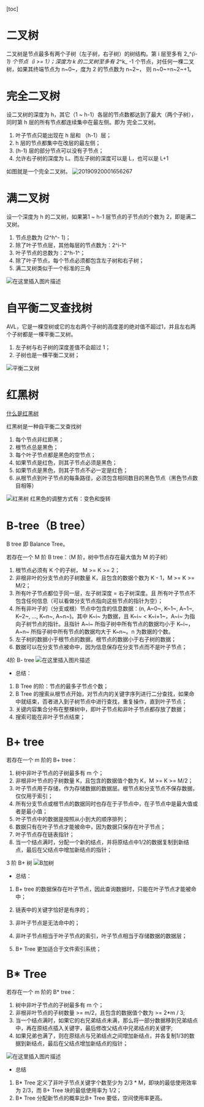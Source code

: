 [toc]

# 二叉树
二叉树是节点最多有两个子树（左子树，右子树）的树结构。第 i 层至多有 2_^_(i-1) 个节点（i >= 1）；深度为 k 的二叉树至多有 2_^k_ -1 个节点，对任何一棵二叉树，如果其终端节点为 n~0~，度为 2 的节点数为 n~2~， 则 n~0~=n~2~+1。

 



# 完全二叉树

设二叉树的深度为 h，其它（1 ~ h-1）各层的节点数都达到了最大（两个子树），同时第 h 层的所有节点都连续集中在最左侧。即为 完全二叉树。

1. 叶子节点只能出现在 h 层和 （h-1）层；
2. h 层的节点都集中在改层的最左侧；
3. (h-1) 层的部分节点可以没有子节点；
4. 允许右子树的深度为 L。而左子树的深度可以是 L，也可以是 L+1

如图就是一个完全二叉树。
![20190920001656267](pictures/完全二叉树.png)



# 满二叉树

设一个深度为 h 的二叉树，如果第1 ~ h-1 层节点的子节点的个数为 2，即是满二叉树。

1. 节点总数为 (2^h^- 1)；
2. 除了叶子节点层，其他每层的节点数为：2^i-1^
3. 叶子节点的总数为：2^h-1^；
4. 除了叶子节点，每个节点必须都包含左子树和右子树；
5. 满二叉树类似于一个标准的三角

![在这里插入图片描述](pictures/满二叉树.png)

#  自平衡二叉查找树

AVL，它是一棵空树或它的左右两个子树的高度差的绝对值不超过1，并且左右两个子树都是一棵平衡二叉树。

1. 左子树与右子树的深度差值不会超过 1；
2. 子树也是一棵平衡二叉树；



![平衡二叉树](pictures/平衡二叉树.png)

# 红黑树

[什么是红黑树](https://juejin.im/post/5a27c6946fb9a04509096248#comment)


红黑树是一种自平衡二叉查找树

1. 每个节点非红即黑；
2. 根节点总是黑色；
3. 每个叶子节点都是黑色的空节点；
4. 如果节点是红色，则其子节点必须是黑色；
5. 如果节点是黑色，则其子节点不必一定是红色；
6. 从根节点到叶子节点的每条路径，必须包含相同数目的黑色节点（黑色节点数目相等）

![红黑树](pictures/红黑树.png)
红黑色的调整方式有：变色和旋转



# B-tree（B tree）

B tree 即 Balance Tree。

若存在一个 M 阶 B tree：（M 阶，树中节点存在最大值为 M 的子树）

1. 根节点必须有 K 个的子树， M >= K >= 2； 
2. 非根非叶的分支节点的子树数量 K，且包含的数据个数为 K - 1，M >= K >= M/2；
3. 所有叶子节点都位于同一层，左子树深度 = 右子树深度。且 所有叶子节点不包含任何信息（可以看做分支节点指向这些节点的指针为空）；
4. 所有非叶子的（分支或根）节点中包含的信息数据：(n, A~0~, K~1~, A~1~, K~2~, ..., K~n~, A~n~)。其中 K~i~ 为数据，且 K~i~ < K~i+1~，A~i~ 为指向子树节点的指针。且指针 A~i~ 所指子树中所有节点的数据均小于 K~i~，A~n~ 所指子树中所有节点的数据均大于 K~n~。n 为数据的个数。
5. 左子树的数据小于根节点的数据，根节点的数据小于右子树的数据；
6. 数据可以在分支节点被命中，因为信息保存在分支节点而不是叶子节点；

 4阶 B- tree
 ![在这里插入图片描述](pictures/B树.png)



- 总结：

1. B Tree 的阶：节点的最多子节点个数；
2. B Tree 的搜索从根节点开始，对节点内的关键字序列进行二分查找，如果命中就结束，否者进入到子树节点中进行查找，重复操作，直到叶子节点；
3. 关键内容集合分布在整棵树中，即叶子节点和非叶子节点都存放了数据；
4. 搜索可能在非叶子节点结束；



# B+ tree

若存在一个 m 阶的 B+ tree：

1. 树中非叶子节点的子树最多有 m 个；
2. 非根非叶节点的子树数量 K，且包含的数据值个数为 K，M >= K >= M/2；
3. 叶子节点用于存储，作为存储数据的数据层。根节点和分支节点不保存数据，仅仅用于索引；
4. 所有分支节点或根节点的数据同时也存在于子节点中，在子节点中是最大值或者是最小值；
5. 叶子节点中的数据是按照从小到大的顺序排列；
6. 数据只有在叶子节点才能被命中，因为数据只保存在叶子节点；
7. 叶子节点存在链表指针；
8. 当一个结点满时，分配一个新的结点，并将原结点中1/2的数据复制到新结点，最后在父结点中增加新结点的指针；

3 阶 B+ 树
![B加树](pictures/B加树.png)

- 总结：

1. B+ tree 的数据保存在叶子节点，因此查询数据时，只能在叶子节点才能被命中；

2. 链表中的关键字恰好是有序的；

3. 非叶子节点是无法命中的；

4. 非叶子节点相当于叶子节点的索引，叶子节点相当于存储数据的数据层；

5. B+ Tree 更加适合于文件索引系统；

   

# B* Tree

若存在一个 m 阶的 B* tree：

1. 树中非叶子节点的子树最多有 m 个；
2. 非根非叶节点的子树数量 >= m/2，且包含的数据值个数为 >= 2*m / 3; 
3.  当一个结点满时，如果它的右兄弟结点未满，那么将一部分数据移到兄弟结点中，再在原结点插入关键字，最后修改父结点中兄弟结点的关键字;
4. 如果兄弟也满了，则在原结点与兄弟结点之间增加新结点，并各复制1/3的数据到新结点，最后在父结点增加新结点的指针；

![在这里插入图片描述](pictures/B星树.png)

- 总结

1. B* Tree 定义了非叶子节点关键字个数至少为 2/3 * M，即块的最低使用效率为 2/3，而 B+ Tree 块的最低使用率为 1/2；
2. B* Tree 分配新节点的概率比B+ Tree 要低，空间使用率更高。